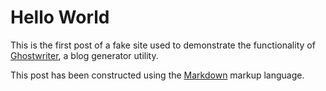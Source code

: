 Hello World
===========
This is the first post of a fake site used to demonstrate the functionality
of [Ghostwriter](https://github.com/kurrik/ghostwriter), a blog generator
utility.

This post has been constructed using the
[Markdown](http://daringfireball.net/projects/markdown/) markup language.
